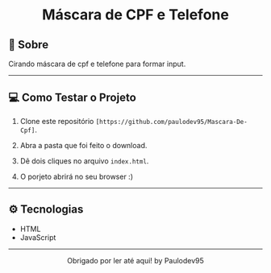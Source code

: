<h1 align="center"> Máscara de CPF e Telefone </h1>




## 📖 Sobre

Cirando máscara de cpf e telefone para formar input.

---
## 💻 Como Testar o Projeto

1. Clone este repositório `[https://github.com/paulodev95/Mascara-De-Cpf]`.

2. Abra a pasta que foi feito o download.

3. Dê dois cliques no arquivo `index.html`.

4. O porjeto abrirá no seu browser :)

---
## ⚙ Tecnologias
 - HTML
 - JavaScript
 ---

<p align="center">Obrigado por ler até aqui!  by Paulodev95 </p>
